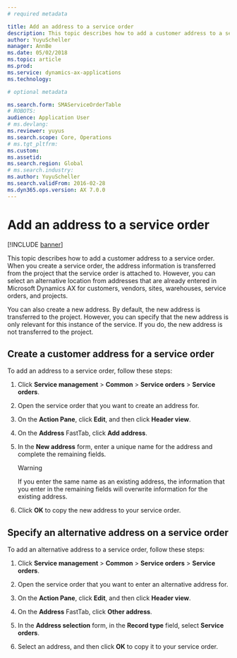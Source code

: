 ```yaml
---
# required metadata

title: Add an address to a service order   
description: This topic describes how to add a customer address to a service order.
author: YuyuScheller
manager: AnnBe
ms.date: 05/02/2018
ms.topic: article
ms.prod: 
ms.service: dynamics-ax-applications
ms.technology: 

# optional metadata

ms.search.form: SMAServiceOrderTable
# ROBOTS: 
audience: Application User
# ms.devlang: 
ms.reviewer: yuyus
ms.search.scope: Core, Operations
# ms.tgt_pltfrm: 
ms.custom: 
ms.assetid: 
ms.search.region: Global
# ms.search.industry: 
ms.author: YuyuScheller
ms.search.validFrom: 2016-02-28
ms.dyn365.ops.version: AX 7.0.0
---
```


# Add an address to a service order    

[!INCLUDE [banner](../includes/banner.md)]


This topic describes how to add a customer address to a service order. When you create a service order, the address information is transferred from the project that the service order is attached to. However, you can select an alternative location from addresses that are already entered in Microsoft Dynamics AX for customers, vendors, sites, warehouses, service orders, and projects.

You can also create a new address. By default, the new address is transferred to the project. However, you can specify that the new address is only relevant for this instance of the service. If you do, the new address is not transferred to the project.

## Create a customer address for a service order

To add an address to a service order, follow these steps:

1.  Click **Service management** \> **Common** \> **Service orders** \> **Service orders**.

2.  Open the service order that you want to create an address for.

3.  On the **Action Pane**, click **Edit**, and then click **Header view**.

4.  On the **Address** FastTab, click **Add address**.

5.  In the **New address** form, enter a unique name for the address and complete the remaining fields. 
    

    > [!WARNING]
    > <P>If you enter the same name as an existing address, the information that you enter in the remaining fields will overwrite information for the existing address.</P>


6.  Click **OK** to copy the new address to your service order.

## Specify an alternative address on a service order

To add an alternative address to a service order, follow these steps:

1.  Click **Service management** \> **Common** \> **Service orders** \> **Service orders**.

2.  Open the service order that you want to enter an alternative address for.

3.  On the **Action Pane**, click **Edit**, and then click **Header view**.

4.  On the **Address** FastTab, click **Other address**.

5.  In the **Address selection** form, in the **Record type** field, select **Service orders**.

6.  Select an address, and then click **OK** to copy it to your service order.


  


